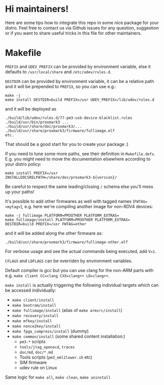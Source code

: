 # Hi maintainers!

Here are some tips how to integrate this repo in some nice package for your distro.
Feel free to contact us via Github issues for any question, suggestion or if you want to share useful tricks in this file for other maintainers.

Makefile
========

`PREFIX` and `UDEV_PREFIX` can be provided by environment variable, else it defaults to `/usr/local/share` and `/etc/udev/rules.d`.

`DESTDIR` can be provided by environment variable, it can be a relative path and it will be prepended to `PREFIX`, so you can use e.g.:

```
make -j
make install DESTDIR=build PREFIX=/usr UDEV_PREFIX=/lib/udev/rules.d
```

and it will be deployed as

```
./build/lib/udev/rules.d/77-pm3-usb-device-blacklist.rules
./build/usr/bin/proxmark3 ...
./build/usr/share/doc/proxmark3/...
./build/usr/share/proxmark3/firmware/fullimage.elf
etc.
```

That should be a good start for you to create your package :)

If you need to tune some more paths, see their definition in `Makefile.defs`.
E.g. you might need to move the documentation elsewhere according to your distro policy:

```
make install PREFIX=/usr INSTALLDOCSRELPATH=/share/doc/proxmark3-${version}/
```

Be careful to respect the same leading/closing `/` schema else you'll mess up your paths!

It's possible to add other firmwares as well with tagged names (`FWTAG=<mytag>`), e.g. here we're compiling another image for non-RDV4 devices:

```
make -j fullimage PLATFORM=PM3OTHER PLATFORM_EXTRAS=
make fullimage/install PLATFORM=PM3OTHER PLATFORM_EXTRAS= DESTDIR=build PREFIX=/usr FWTAG=other
```

and it will be added along the other firmware as:

```
./build/usr/share/proxmark3/firmware/fullimage-other.elf
```

For verbose usage and see the actual commands being executed, add `V=1`.

`CFLAGS` and `LDFLAGS` can be overriden by environment variables.

Default compiler is gcc but you can use clang for the non-ARM parts with e.g. `make client CC=clang CXX=clang++ LD=clang++`.

`make install` is actually triggering the following individual targets which can be accessed individually:

* `make client/install`
* `make bootrom/install`
* `make fullimage/install` (alias of `make armsrc/install`)
* `make recovery/install`
* `make mfkey/install`
* `make nonce2key/install`
* `make fpga_compress/install` (dummy)
* `make common/install` (some shared content installation:)
  * `pm3-*` scripts
  * `tools/jtag_openocd`, `traces`
  * `doc/md`, `doc/*.md`
  * Tools scripts (`pm3_eml2lower.sh` etc)
  * SIM firmware
  * udev rule on Linux

Same logic for `make all`, `make clean`, `make uninstall`
